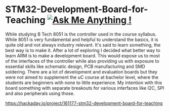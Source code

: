 # STM32-Development-Board-for-Teaching [![Ask Me Anything !](https://img.shields.io/badge/Ask%20me-anything-1abc9c.svg)](https://github.com/utkarshsethi/ama)

While studying B Tech 8051 is the controller used in the course syllabus. While 8051 is very fundamental and helpful to understand the basics, it is quite old and not always industry relevant.  It's said to learn something, the best way is to make it. After a lot of exploring I decided what better way to learn ARM is to make a development board. This would expose us to most of the interfaces of the controller while also providing us with exposure to essential skills like schematic design, PCB manufacturing and SMD soldering.  There are a lot of development and evaluation boards but they were not aimed to supplement the uC course at bachelor level, where the students are beginners with none to little experience.  My intention with this board something with separate breakouts for various interfaces like I2C, SPI and also peripherals using those.


https://hackaday.io/project/161177-stm32-development-board-for-teaching
